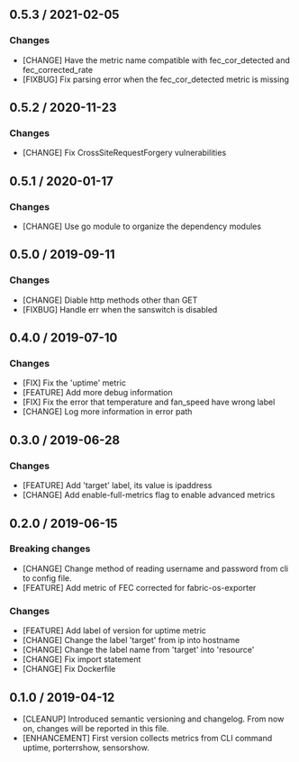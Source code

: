 ## 0.5.3 / 2021-02-05
### Changes
* [CHANGE] Have the metric name compatible with fec_cor_detected and fec_corrected_rate
* [FIXBUG] Fix parsing error when the fec_cor_detected metric is missing

## 0.5.2 / 2020-11-23
### Changes
* [CHANGE] Fix CrossSiteRequestForgery vulnerabilities

## 0.5.1 / 2020-01-17
### Changes
* [CHANGE] Use go module to organize the dependency modules

## 0.5.0 / 2019-09-11
### Changes
* [CHANGE] Diable http methods other than GET
* [FIXBUG] Handle err when the sanswitch is disabled

## 0.4.0 / 2019-07-10
### Changes
* [FIX] Fix the 'uptime' metric
* [FEATURE] Add more debug information
* [FIX] Fix the error that temperature and fan_speed have wrong label
* [CHANGE] Log more information in error path

## 0.3.0 / 2019-06-28
### Changes
* [FEATURE] Add 'target' label, its value is ipaddress
* [CHANGE] Add enable-full-metrics flag to enable advanced metrics

## 0.2.0 / 2019-06-15
### **Breaking changes**
* [CHANGE] Change method of reading username and password from cli to config file.
* [FEATURE] Add metric of FEC corrected for fabric-os-exporter
### Changes
* [FEATURE] Add label of version for uptime metric
* [CHANGE] Change the label 'target' from ip into hostname
* [CHANGE] Change the label name from 'target' into 'resource'
* [CHANGE] Fix import statement
* [CHANGE] Fix Dockerfile

## 0.1.0 / 2019-04-12
* [CLEANUP] Introduced semantic versioning and changelog. From now on,
  changes will be reported in this file.
* [ENHANCEMENT] First version collects metrics from CLI command uptime,
  porterrshow, sensorshow.
